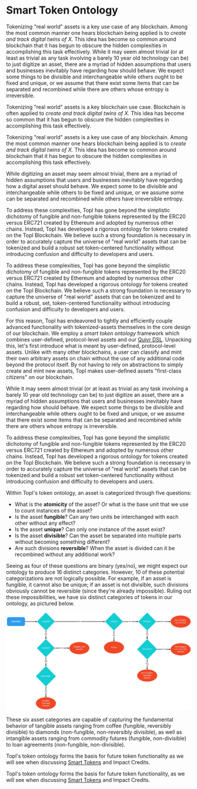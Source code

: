 # Smart Token Ontology

Tokenizing "real world" assets is a key use case of any blockchain. Among the most common manner one hears blockchain being applied is to _create and track digital twins of X._ This idea has become so common around blockchain that it has begun to obscure the hidden complexities in accomplishing this task effectively. While it may seem almost trivial (or at least as trivial as any task involving a barely 10 year old technology can be) to just digitize an asset, there are a myriad of hidden assumptions that users and businesses inevitably have regarding how should behave. We expect some things to be divisible and interchangeable while others ought to be fixed and unique, or we assume that there exist some items that can be separated and recombined while there are others whose entropy is irreversible.

Tokenizing "real world" assets is a key blockchain use case. Blockchain is often applied to _create and track digital twins of X._ This idea has become so common that it has begun to obscure the hidden complexities in accomplishing this task effectively.

Tokenizing "real world" assets is a key use case of any blockchain. Among the most common manner one hears blockchain being applied is to _create and track digital twins of X._ This idea has become so common around blockchain that it has begun to obscure the hidden complexities in accomplishing this task effectively.

While digitizing an asset may seem almost trivial, there are a myriad of hidden assumptions that users and businesses inevitably have regarding how a digital asset should behave. We expect some to be divisible and interchangeable while others to be fixed and unique, or we assume some can be separated and recombined while others have irreversible entropy.

To address these complexities, Topl has gone beyond the simplistic dichotomy of fungible and non-fungible tokens represented by the ERC20 versus ERC721 created by Ethereum and adopted by numerous other chains. Instead, Topl has developed a rigorous ontology for tokens created on the Topl Blockchain. We believe such a strong foundation is necessary in order to accurately capture the universe of "real world" assets that can be tokenized and build a robust set token-centered functionality without introducing confusion and difficulty to developers and users.

To address these complexities, Topl has gone beyond the simplistic dichotomy of fungible and non-fungible tokens represented by the ERC20 versus ERC721 created by Ethereum and adopted by numerous other chains. Instead, Topl has developed a rigorous ontology for tokens created on the Topl Blockchain. We believe such a strong foundation is necessary to capture the universe of "real world" assets that can be tokenized and to build a robust, set, token-centered functionality without introducing confusion and difficulty to developers and users.

For this reason, Topl has endeavored to tightly and efficiently couple advanced functionality with tokenized-assets themselves in the core design of our blockchain. We employ a _smart_ _token_ _ontology_ framework which combines user-defined, protocol-level assets and our [Quivr DSL](smart-tokens.md). Unpacking this, let's first introduce what is meant by user-defined, protocol-level assets. Unlike with many other blockchains, a user can classify and mint their own arbitrary assets on chain without the use of any additional code beyond the protocol itself. By not having to rely on abstractions to simply create and mint new assets, Topl makes user-defined assets "first-class citizens" on our blockchain.

While it may seem almost trivial (or at least as trivial as any task involving a barely 10 year old technology can be) to just digitize an asset, there are a myriad of hidden assumptions that users and businesses inevitably have regarding how should behave. We expect some things to be divisible and interchangeable while others ought to be fixed and unique, or we assume that there exist some items that can be separated and recombined while there are others whose entropy is irreversible.

To address these complexities, Topl has gone beyond the simplistic dichotomy of fungible and non-fungible tokens represented by the ERC20 versus ERC721 created by Ethereum and adopted by numerous other chains. Instead, Topl has developed a rigorous ontology for tokens created on the Topl Blockchain. We believe such a strong foundation is necessary in order to accurately capture the universe of "real world" assets that can be tokenized and build a robust set token-centered functionality without introducing confusion and difficulty to developers and users.

Within Topl's token ontology, an asset is categorized through five questions:

* What is the **atomicity** of the asset? Or what is the base unit that we use to count instances of the asset?
* Is the asset **fungible**? Can any two units be interchanged with each other without any effect?
* Is the asset **unique**? Can only one instance of the asset exist?
* Is the asset **divisible**? Can the asset be separated into multiple parts without becoming something different?
* Are such divisions **reversible**? When the asset is divided can it be recombined without any additional work?

Seeing as four of these questions are binary (yes/no), we might expect our ontology to produce 16 distinct categories. However, 10 of these potential categorizations are not logically possible. For example, if an asset is fungible, it cannot also be unique; if an asset is not divisible, such divisions obviously cannot be reversible (since they're already impossible). Ruling out these impossibilities, we have six distinct categories of tokens in our ontology, as pictured below.

![](<../../assets/Brown Bag Sessions - Frame 1.jpg>)

These six asset categories are capable of capturing the fundamental behavior of tangible assets ranging from coffee (fungible, reversibly divisible) to diamonds (non-fungible, non-reversibly divisible), as well as intangible assets ranging from commodity futures (fungible, non-divisible) to loan agreements (non-fungible, non-divisible).

Topl's token ontology forms the basis for future token functionality as we will see when discussing [Smart Tokens](smart-tokens.md) and Impact Credits.

Topl's token ontology forms the basis for future token functionality, as we will see when discussing [Smart Tokens](smart-tokens.md) and Impact Credits.
